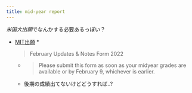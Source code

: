 ```yaml
---
title: mid-year report
---
```


*米国大出願*でなんかする必要あるっぽい？

* [MIT出願](MIT%E5%87%BA%E9%A1%98.md)
  * 
     > 
     > February Updates & Notes Form 2022
  
  * 
     > 
     > Please submit this form as soon as your midyear grades are available or by February 9, whichever is earlier.
  
  * 後期の成績出てないけどどうすれば..?

